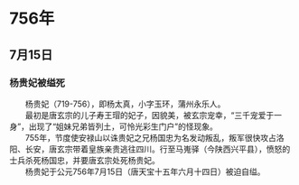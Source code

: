 # 756年
## 7月15日
### 杨贵妃被缢死
　　杨贵妃（719-756），即杨太真，小字玉环，蒲州永乐人。<br>　　最初是唐玄宗的儿子寿王瑁的妃子，因貌美，被玄宗宠幸，“三千宠爱于一身”，出现了“姐妹兄弟皆列土，可怜光彩生门户”的怪现象。<br>　　755年，节度使安禄山以诛贵妃之兄杨国忠为名发动叛乱，叛军很快攻占洛阳、长安，唐玄宗带着皇族亲贵逃往四川。行至马嵬驿（今陕西兴平县），愤怒的士兵杀死杨国忠，并要唐玄宗处死杨贵妃。<br>　　杨贵妃于公元756年7月15日（唐天宝十五年六月十四日）被迫自缢。
<comment/>